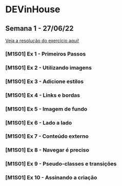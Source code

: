 # DEVinHouse

## Semana 1 - 27/06/22

[Veja a resolução do exercício aqui!](https://petry078.github.io/devinhouse/)

### [M1S01] Ex 1 - Primeiros Passos
### [M1S01] Ex 2 - Utilizando imagens
### [M1S01] Ex 3 - Adicione estilos
### [M1S01] Ex 4 - Links e bordas
### [M1S01] Ex 5 - Imagem de fundo
### [M1S01] Ex 6 - Lado a lado
### [M1S01] Ex 7 - Conteúdo externo
### [M1S01] Ex 8 - Navegar é preciso
### [M1S01] Ex 9 - Pseudo-classes e transições
### [M1S01] Ex 10 - Assinando a criação
